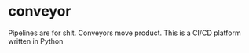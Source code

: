 # conveyor
Pipelines are for shit. Conveyors move product. This is a CI/CD platform written in Python
